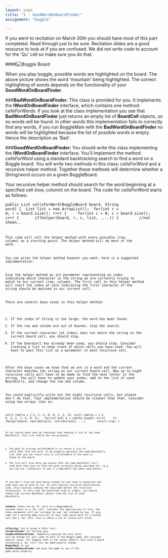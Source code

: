 ```yaml
---
layout: page
title: "1 - GoodWordOnBoardFinder"
assignment: "boggle"

---
```


If you went to recitation on March 30th you should have most of this part completed. Read through just to be sure. Recitation slides are a good resource to look at if you are confused. We did not write code to account for the 'Qu' cell so make sure you do that. 

####![Boggle Board](https://www.cs.duke.edu/courses/fall12/compsci201/assignments/boggle/bogglemountain.jpg)

When you play boggle, possible words are highlighted on the board. The above  picture shows the word 'mountain' being highlighted. The correct highlighting of words depends on the functionality of your 
**GoodWordOnBoardFinder**. 

###**BadWordOnBoardFinder:**
This class is provided for you. It implements the **IWordOnBoardFinder** interface, which contains one method: *cellsForWords*. If you look at the class implementation you see that **BadWordOnBoardFinder** just returns an empty list of **BoardCell** objects, so no words will be found. In other words this implementation fails to correctly find any words, if you run BoggleMain with the **BadWordOnBoardFinder** no words will be highlighted because the list of possible words is empty. Hence the description as 'Bad'. 

###**GoodWordOnBoardFinder:**
You should write this class implementing the **IWordOnBoardFinder** interface. You'll implement the method *cellsForWord* using a standard backtracking search to find a word on a Boggle board. You will write two methods in this class: *cellsForWord* and a recursive helper method. Together these methods will determine whether a String/word occurs on a given BoggleBoard. 

Your recursive helper method should search for the word beginning at a specified cell (row, column) on the board. The code for *cellsForWord* starts as follows: 

<code>public List<BoardCell> cellsForWord(BoggleBoard board, String word) {
	&nbsp;List<BoardCell> list = new ArrayList<BoardCell>();
	&nbsp;for(int r = 0; r < board.size(); r++) {
		&nbsp;&nbsp;&nbsp;&nbsp;for(int c = 0; c < board.size(); c++) {
			&nbsp;&nbsp;&nbsp;&nbsp;&nbsp;&nbsp;if(helper(board, r, c, list, ....)) {
			&nbsp;&nbsp;&nbsp;&nbsp;&nbsp;&nbsp;&nbsp;&nbsp;//not shown.. <code>

This code will call the helper method with every possible (row, column) as a starting point. The helper method will do most of the work. 

You can write the helper method however you want, here is a suggested implementation: 

Give the helper method an int parameter representing an index indicating which character in the string we are currently trying to match to our current (row, column). The first call to this helper method will start the index at zero indicating the first character of the string should be matched to our current cell. 

There are several base cases in this helper method:
1. If the index of string is too large, the word has been found.
2. If the row and column are out of bounds, stop the search. 
3. If the current character (at index) does not match the string on the current board cell, you should stop. 
4. If the boardcell has already been used, you should stop. Consider creating a list to keep track of which cells you have used. You will have to pass this list as a parameter in each recursive call. 

After the base cases we know that we are in a word and the current character matches the string on our current board cell. Now up to eight recursive calls will have to be made to find the next letter in the string. You will have to update your index, add to the list of used BoardCells, and change the row and column. 

You could explicitly write out the eight recursive calls, but please don't do that. Your implementation should be cleaner than that. Consider using two arrays like so: 

<code>int[] rdelta = {-1,-1,-1, 0, 0, 1, 1, 1};
 int[] cdelta = {-1, 0, 1,-1, 1,-1, 0, 1};
 &nbsp;&nbsp;for(int k=0; k < rdelta.length; k++){
 &nbsp;&nbsp;&nbsp;&nbsp;if (helper(board, row+rdelta[k], col+cdelta[k], ...) 
 &nbsp;&nbsp;&nbsp;&nbsp;&nbsp;&nbsp;return true;
}
<code>

In our fourth base case we indicated that keeping a list of the used BoardCells. This list really has two purposes:

1. The goal of writing *cellsForWord* is to return a list of cells that form the word. If we properly maintain the used BoardCells list then you can return this in *cellsForWord* if the word is found on the board. 
2. The list will also help you ensure that the same BoardCell isn't used more than once to find the word currently being searched for. (e.g. you can use .contains() to see if a BoardCell has been used before.

If you don't find the word being looked for you need to backtrack and undo what you've done so far. As with typical recursive backtracking code, this involves undoing the step made before the recursive invocations. In this case the backtrack step is simple, you should remove the current BoardCell object from the list of used BoardCells. 


###**Note:**
There are no 'Q' cells on a BoggleBoard, instead there is a 'Qu' cell. Consider the implications of this, the index parameter will not increase by one, but instead by two. If your code isn't working make sure all of your code would work for a normal cell and a 'Qu' cell, this is where a lot of issues will arise. 


##**Testing:**
You're given a JUnit test, **TestWordFinder** for testing your **GoodWordOnBoardFinder**. Hopefully passing the unit tests will be enough for your code to work in the Boggle game, but consider special cases. For example what if the tester doesn't test with a board containing a 'Qu' cell? You can additionally change **BoggleMain** to use **GoodWordOnBoardFinder** and play the game to see if the game works properly. 